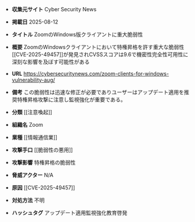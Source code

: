 - **収集元サイト**
Cyber Security News

- **掲載日**
2025-08-12

- **タイトル**
ZoomのWindows版クライアントに重大脆弱性

- **概要**
ZoomのWindowsクライアントにおいて特権昇格を許す重大な脆弱性[[CVE-2025-49457]]が発見されCVSSスコアは9.6で機密性完全性可用性に深刻な影響を及ぼす可能性がある

- **URL**
https://cybersecuritynews.com/zoom-clients-for-windows-vulnerability-aug/

- **備考**
この脆弱性は迅速な修正が必要でありユーザーはアップデート適用を推奨特権昇格攻撃に注意し監視強化が重要である。

- **分類**
[[注意喚起]]

- **組織名**
Zoom

- **業種**
[[情報通信業]]

- **攻撃手口**
[[脆弱性の悪用]]

- **攻撃影響**
特権昇格の脆弱性

- **脅威アクター**
N/A

- **原因**
[[CVE-2025-49457]]

- **対処方法**
不明

- **ハッシュタグ**
アップデート適用監視強化教育啓発
